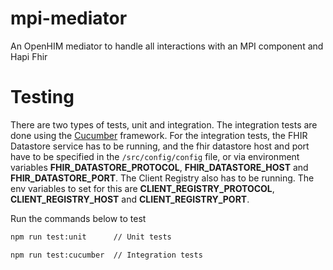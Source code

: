 # mpi-mediator
An OpenHIM mediator to handle all interactions with an MPI component  and Hapi Fhir

# Testing

There are two types of tests, unit and integration. The integration tests are done using the [Cucumber](https://cucumber.io/) framework. For the integration tests, the FHIR Datastore service has to be running, and the fhir datastore host and port have to be specified in the `/src/config/config` file, or via environment variables **FHIR_DATASTORE_PROTOCOL**, **FHIR_DATASTORE_HOST** and  **FHIR_DATASTORE_PORT**. The Client Registry also has to be running. The env variables to set for this are **CLIENT_REGISTRY_PROTOCOL**, **CLIENT_REGISTRY_HOST** and **CLIENT_REGISTRY_PORT**. 

Run the commands below to test

```sh
npm run test:unit      // Unit tests

npm run test:cucumber  // Integration tests
```
